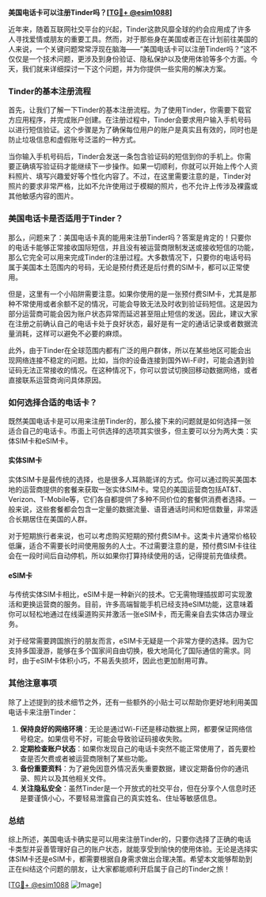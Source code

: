 **美国电话卡可以注册Tinder吗？[[TG💪+ @esim1088](https://t.me/s/esim1088)]**

近年来，随着互联网社交平台的兴起，Tinder这款风靡全球的约会应用成了许多人寻找爱情或朋友的重要工具。然而，对于那些身在美国或者正在计划前往美国的人来说，一个关键问题常常浮现在脑海——“美国电话卡可以注册Tinder吗？”这不仅仅是一个技术问题，更涉及到身份验证、隐私保护以及使用体验等多个方面。今天，我们就来详细探讨一下这个问题，并为你提供一些实用的解决方案。

### Tinder的基本注册流程

首先，让我们了解一下Tinder的基本注册流程。为了使用Tinder，你需要下载官方应用程序，并完成账户创建。在注册过程中，Tinder会要求用户输入手机号码以进行短信验证。这个步骤是为了确保每位用户的账户是真实且有效的，同时也是防止垃圾信息和虚假账号泛滥的一种方式。

当你输入手机号码后，Tinder会发送一条包含验证码的短信到你的手机上。你需要正确填写验证码才能继续下一步操作。如果一切顺利，你就可以开始上传个人资料照片、填写兴趣爱好等个性化内容了。不过，在这里需要注意的是，Tinder对照片的要求非常严格，比如不允许使用过于模糊的照片，也不允许上传涉及裸露或其他敏感内容的图片。

### 美国电话卡是否适用于Tinder？

那么，问题来了：美国电话卡真的能用来注册Tinder吗？答案是肯定的！只要你的电话卡能够正常接收国际短信，并且没有被运营商限制发送或接收短信的功能，那么它完全可以用来完成Tinder的注册过程。大多数情况下，只要你的电话号码属于美国本土范围内的号码，无论是预付费还是后付费的SIM卡，都可以正常使用。

但是，这里有一个小陷阱需要注意。如果你使用的是一张预付费SIM卡，尤其是那种不常使用或者余额不足的情况，可能会导致无法及时收到验证码短信。这是因为部分运营商可能会因为账户状态异常而延迟甚至阻止短信的发送。因此，建议大家在注册之前确认自己的电话卡处于良好状态，最好是有一定的通话记录或者数据流量消耗，这样可以避免不必要的麻烦。

此外，由于Tinder在全球范围内都有广泛的用户群体，所以在某些地区可能会出现网络连接不稳定的问题。比如，当你的设备连接到国外Wi-Fi时，可能会遇到验证码无法正常接收的情况。在这种情况下，你可以尝试切换回移动数据网络，或者直接联系运营商询问具体原因。

### 如何选择合适的电话卡？

既然美国电话卡是可以用来注册Tinder的，那么接下来的问题就是如何选择一张适合自己的电话卡。市面上可供选择的选项其实很多，但主要可以分为两大类：实体SIM卡和eSIM卡。

#### 实体SIM卡

实体SIM卡是最传统的选择，也是很多人耳熟能详的方式。你可以通过购买美国本地的运营商提供的套餐来获取一张实体SIM卡。常见的美国运营商包括AT&T、Verizon、T-Mobile等，它们各自都提供了多种不同价位的套餐供消费者选择。一般来说，这些套餐都会包含一定量的数据流量、语音通话时间和短信数量，非常适合长期居住在美国的人群。

对于短期旅行者来说，也可以考虑购买短期的预付费SIM卡。这类卡片通常价格较低廉，适合不需要长时间使用服务的人士。不过需要注意的是，预付费SIM卡往往会在一段时间后自动停机，所以如果你打算持续使用的话，记得提前充值续费。

#### eSIM卡

与传统实体SIM卡相比，eSIM卡是一种新兴的技术。它无需物理插拔即可实现激活和更换运营商的服务。目前，许多高端智能手机已经支持eSIM功能，这意味着你可以轻松地通过在线渠道购买并激活一张eSIM卡，而无需亲自去实体店办理业务。

对于经常需要跨国旅行的朋友而言，eSIM卡无疑是一个非常方便的选择。因为它支持多国漫游，能够在多个国家间自由切换，极大地简化了国际通信的需求。同时，由于eSIM卡体积小巧，不易丢失损坏，因此也更加耐用可靠。

### 其他注意事项

除了上述提到的技术细节之外，还有一些额外的小贴士可以帮助你更好地利用美国电话卡来注册Tinder：

1. **保持良好的网络环境**：无论是通过Wi-Fi还是移动数据上网，都要保证网络信号稳定。如果信号不好，可能会导致验证码接收失败。
2. **定期检查账户状态**：如果你发现自己的电话卡突然不能正常使用了，首先要检查是否欠费或者被运营商限制了某些功能。
3. **备份重要资料**：为了避免因意外情况丢失重要数据，建议定期备份你的通讯录、照片以及其他相关文件。
4. **关注隐私安全**：虽然Tinder是一个开放式的社交平台，但在分享个人信息时还是要谨慎小心，不要轻易泄露自己的真实姓名、住址等敏感信息。

### 总结

综上所述，美国电话卡确实是可以用来注册Tinder的，只要你选择了正确的电话卡类型并妥善管理好自己的账户状态，就能享受到愉快的使用体验。无论是选择实体SIM卡还是eSIM卡，都需要根据自身需求做出合理决策。希望本文能够帮助到正在纠结这个问题的朋友，让大家都能顺利开启属于自己的Tinder之旅！

[[TG💪+ @esim1088](https://t.me/s/esim1088) ![Image](https://i.postimg.cc/4NQfJmqS/Snipaste-2025-05-13-00-14-12.png)]